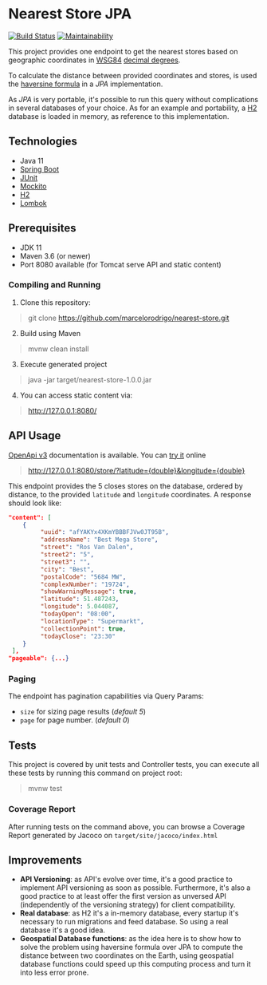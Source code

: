 Nearest Store JPA
=================
[![Build Status](https://travis-ci.org/marcelorodrigo/nearest-store.svg?branch=master)](https://travis-ci.org/marcelorodrigo/nearest-store)
[![Maintainability](https://api.codeclimate.com/v1/badges/263bc047c3dd03aa2573/maintainability)](https://codeclimate.com/github/marcelorodrigo/nearest-store/maintainability)

This project provides one endpoint to get the nearest stores based on geographic coordinates in
[WSG84](https://en.wikipedia.org/wiki/World_Geodetic_System) 
[decimal degrees](https://en.wikipedia.org/wiki/Decimal_degrees).

To calculate the distance between provided coordinates and stores, is used the 
[haversine formula](https://en.wikipedia.org/wiki/Haversine_formula) in a _JPA_ implementation.

As _JPA_ is very portable, it's possible to run this query without complications in several databases
of your choice. As for an example and portability, a [H2](https://h2database.com/) database is loaded 
in memory, as reference to this implementation.

## Technologies

- Java 11
- [Spring Boot](https://spring.io/projects/spring-boot) 
- [JUnit](https://junit.org/junit5/)
- [Mockito](https://site.mockito.org)
- [H2](https://h2database.com)
- [Lombok](https://projectlombok.org)

## Prerequisites

- JDK 11
- Maven 3.6 (or newer)
- Port 8080 available (for Tomcat serve API and static content)

### Compiling and Running

 1. Clone this repository:
 > git clone https://github.com/marcelorodrigo/nearest-store.git
 2. Build using Maven
 > mvnw clean install
 3. Execute generated project
 > java -jar target/nearest-store-1.0.0.jar
 4. You can access static content via:
> http://127.0.0.1:8080/

## API Usage
[OpenApi v3](src/main/resources/static/openapi.json) documentation is available.
You can [try it](https://validator.swagger.io/?url=https://raw.githubusercontent.com/marcelorodrigo/nearest-store/master/src/main/resources/static/openapi.json) online

>http://127.0.0.1:8080/store/?latitude={double}&longitude={double}

This endpoint provides the 5 closes stores on the database, ordered by distance, to the provided `latitude` and `longitude` coordinates.
A response should look like:

```json
"content": [
    {
         "uuid": "afYAKYx4XKmYBBBFJVw0JT95B",
         "addressName": "Best Mega Store",
         "street": "Ros Van Dalen",
         "street2": "5",
         "street3": "",
         "city": "Best",
         "postalCode": "5684 MW",
         "complexNumber": "19724",
         "showWarningMessage": true,
         "latitude": 51.487243,
         "longitude": 5.044087,
         "todayOpen": "08:00",
         "locationType": "Supermarkt",
         "collectionPoint": true,
         "todayClose": "23:30"
    }
 ],
"pageable": {...}
```

### Paging
The endpoint has pagination capabilities via Query Params:
 - `size` for sizing page results (_default 5_)
 - `page` for page number. (_default 0_)

## Tests
This project is covered by unit tests and Controller tests, you can
execute all these tests by running this command on project root:
> mvnw test

### Coverage Report
After running tests on the command above, you can browse a Coverage Report generated by Jacoco on `target/site/jacoco/index.html`

## Improvements
- **API Versioning**: as API's evolve over time, it's a good practice to implement API versioning as soon as possible.
Furthermore, it's also a good practice to at least offer the first version as unversed API
(independently of the versioning strategy) for client compatibility.
- **Real database**: as H2 it's a in-memory database, every startup it's necessary to run migrations and feed database.
So using a real database it's a good idea.
- **Geospatial Database functions**: as the idea here is to show how to solve the problem using haversine formula over JPA to compute 
the distance between two coordinates on the Earth, using geospatial database functions could speed up this computing process
and turn it into less error prone.